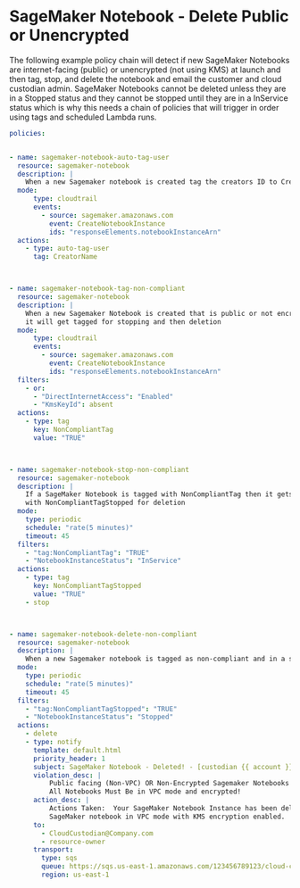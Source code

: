 # SageMaker Notebook - Delete Public or Unencrypted

The following example policy chain will detect if new SageMaker
Notebooks are internet-facing (public) or unencrypted (not using KMS) at
launch and then tag, stop, and delete the notebook and email the
customer and cloud custodian admin. SageMaker Notebooks cannot be
deleted unless they are in a Stopped status and they cannot be stopped
until they are in a InService status which is why this needs a chain of
policies that will trigger in order using tags and scheduled Lambda
runs.

``` yaml
policies:


- name: sagemaker-notebook-auto-tag-user
  resource: sagemaker-notebook
  description: |
    When a new Sagemaker notebook is created tag the creators ID to CreatorName tag
  mode:
      type: cloudtrail
      events:
        - source: sagemaker.amazonaws.com
          event: CreateNotebookInstance
          ids: "responseElements.notebookInstanceArn"
  actions:
    - type: auto-tag-user
      tag: CreatorName



- name: sagemaker-notebook-tag-non-compliant
  resource: sagemaker-notebook
  description: |
    When a new Sagemaker Notebook is created that is public or not encrypted
    it will get tagged for stopping and then deletion
  mode:
      type: cloudtrail
      events:
        - source: sagemaker.amazonaws.com
          event: CreateNotebookInstance
          ids: "responseElements.notebookInstanceArn"
  filters:
    - or:
      - "DirectInternetAccess": "Enabled"
      - "KmsKeyId": absent
  actions:
    - type: tag
      key: NonCompliantTag
      value: "TRUE"



- name: sagemaker-notebook-stop-non-compliant
  resource: sagemaker-notebook
  description: |
    If a SageMaker Notebook is tagged with NonCompliantTag then it gets stopped and tagged
    with NonCompliantTagStopped for deletion
  mode:
    type: periodic
    schedule: "rate(5 minutes)"
    timeout: 45
  filters:
    - "tag:NonCompliantTag": "TRUE"
    - "NotebookInstanceStatus": "InService"
  actions:
    - type: tag
      key: NonCompliantTagStopped
      value: "TRUE"
    - stop



- name: sagemaker-notebook-delete-non-compliant
  resource: sagemaker-notebook
  description: |
    When a new Sagemaker notebook is tagged as non-compliant and in a stopped state, delete it
  mode:
    type: periodic
    schedule: "rate(5 minutes)"
    timeout: 45
  filters:
    - "tag:NonCompliantTagStopped": "TRUE"
    - "NotebookInstanceStatus": "Stopped"
  actions:
    - delete
    - type: notify
      template: default.html
      priority_header: 1
      subject: SageMaker Notebook - Deleted! - [custodian {{ account }} - {{ region }}]
      violation_desc: |
          Public facing (Non-VPC) OR Non-Encrypted Sagemaker Notebooks Are Prohibited!
          All Notebooks Must Be in VPC mode and encrypted!
      action_desc: |
          Actions Taken:  Your SageMaker Notebook Instance has been deleted due to being non-compliant.  Please create a new
          SageMaker notebook in VPC mode with KMS encryption enabled.
      to:
        - CloudCustodian@Company.com
        - resource-owner
      transport:
        type: sqs
        queue: https://sqs.us-east-1.amazonaws.com/123456789123/cloud-custodian-mailer
        region: us-east-1
```
